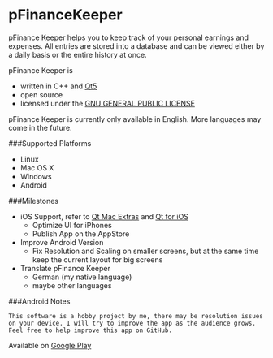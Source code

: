 # pFinanceKeeper

pFinance Keeper helps you to keep track of your personal earnings and expenses.
All entries are stored into a database and can be viewed either by a daily basis or the entire history at once.

pFinance Keeper is
  - written in C++ and [Qt5](http://www.qt.io/)
  - open source
  - licensed under the [GNU GENERAL PUBLIC LICENSE](LICENSE)

pFinance Keeper is currently only available in English.
More languages may come in the future.

###Supported Platforms

 - Linux
 - Mac OS X
 - Windows
 - Android

###Milestones

 * iOS Support, refer to [Qt Mac Extras](http://doc.qt.io/qt-5/qtmacextras-index.html) and [Qt for iOS](http://doc.qt.io/qt-5/ios-support.html)
    * Optimize UI for iPhones
    * Publish App on the AppStore
 * Improve Android Version
    * Fix Resolution and Scaling on smaller screens, but at the same time keep the current layout for big screens
 * Translate pFinance Keeper
    * German (my native language)
    * maybe other languages

###Android Notes

```This software is a hobby project by me, there may be resolution issues on your device. I will try to improve the app as the audience grows. Feel free to help improve this app on GitHub.```

Available on [Google Play](https://play.google.com/store/apps/details?id=com.lenastoffler.pfinancekeeper)
